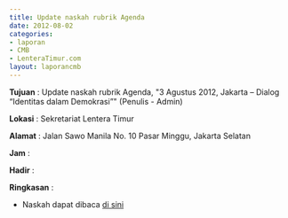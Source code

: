 ```yaml
---
title: Update naskah rubrik Agenda
date: 2012-08-02
categories:
- laporan
- CMB
- LenteraTimur.com
layout: laporancmb
---
```


**Tujuan** : Update naskah rubrik Agenda, "3 Agustus 2012, Jakarta – Dialog “Identitas dalam Demokrasi”" (Penulis - Admin)

**Lokasi** : Sekretariat Lentera Timur 

**Alamat** : Jalan Sawo Manila No. 10 Pasar Minggu, Jakarta Selatan

**Jam** : 

**Hadir** :  


**Ringkasan** : 
* Naskah dapat dibaca [di sini](http://www.lenteratimur.com/3-agustus-2012-jakarta-dialog-identitas-dalam-demokrasi/)
